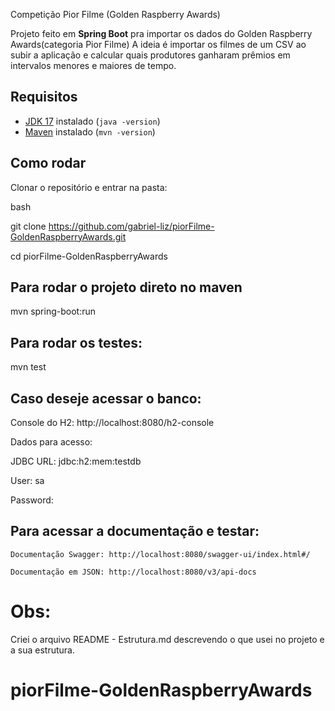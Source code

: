 Competição Pior Filme (Golden Raspberry Awards)

Projeto feito em **Spring Boot** pra importar os dados do Golden Raspberry Awards(categoria Pior Filme)
A ideia é importar os filmes de um CSV ao subir a aplicação e calcular quais produtores ganharam prêmios em intervalos menores e maiores de tempo.

## Requisitos

- [JDK 17](https://adoptium.net/) instalado (`java -version`)
- [Maven](https://maven.apache.org/) instalado (`mvn -version`)

## Como rodar

Clonar o repositório e entrar na pasta:

bash

git clone https://github.com/gabriel-liz/piorFilme-GoldenRaspberryAwards.git

cd piorFilme-GoldenRaspberryAwards

## Para rodar o projeto direto no maven

mvn spring-boot:run

## Para rodar os testes:

mvn test

## Caso deseje acessar o banco:

Console do H2: http://localhost:8080/h2-console

Dados para acesso:

JDBC URL: jdbc:h2:mem:testdb

User: sa

Password:

## Para acessar a documentação e testar:

    Documentação Swagger: http://localhost:8080/swagger-ui/index.html#/

    Documentação em JSON: http://localhost:8080/v3/api-docs


# Obs:

Criei o arquivo README - Estrutura.md descrevendo o que usei no projeto e a sua estrutura.


# piorFilme-GoldenRaspberryAwards
